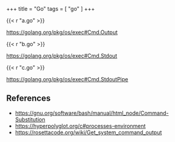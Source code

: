 +++
title = "Go"
tags = [ "go" ]
+++

{{< r "a.go" >}}

<https://golang.org/pkg/os/exec#Cmd.Output>

{{< r "b.go" >}}

<https://golang.org/pkg/os/exec#Cmd.Stdout>

{{< r "c.go" >}}

<https://golang.org/pkg/os/exec#Cmd.StdoutPipe>

## References

- <https://gnu.org/software/bash/manual/html_node/Command-Substitution>
- <https://hyperpolyglot.org/c#processes-environment>
- <https://rosettacode.org/wiki/Get_system_command_output>
